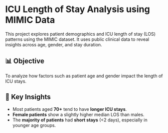 # ICU Length of Stay Analysis using MIMIC Data

This project explores patient demographics and ICU length of stay (LOS) patterns using the MIMIC dataset. It uses public clinical data to reveal insights across age, gender, and stay duration.

## 📊 Objective

To analyze how factors such as patient age and gender impact the length of ICU stays.

## 🧠 Key Insights

- Most patients aged **70+** tend to have **longer ICU stays**.
- **Female patients** show a slightly higher median LOS than males.
- The **majority of patients** had **short stays** (<2 days), especially in younger age groups.



